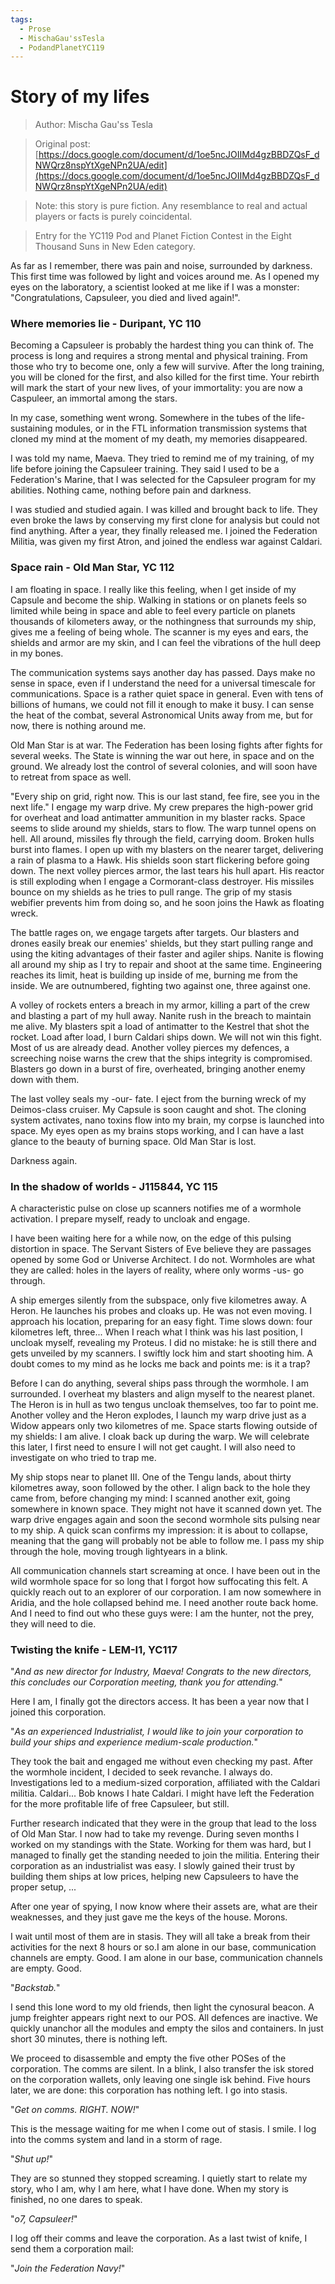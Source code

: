 ```yaml
---
tags:
  - Prose
  - MischaGau'ssTesla
  - PodandPlanetYC119
---
```


# Story of my lifes

> Author: Mischa Gau'ss Tesla

> Original post: [https://docs.google.com/document/d/1oe5ncJOIIMd4gzBBDZQsF_dNWQrz8nspYtXgeNPn2UA/edit](https://docs.google.com/document/d/1oe5ncJOIIMd4gzBBDZQsF_dNWQrz8nspYtXgeNPn2UA/edit)

> Note: this story is pure fiction. Any resemblance to real and actual players or facts is purely coincidental.

> Entry for the YC119 Pod and Planet Fiction Contest in the Eight Thousand Suns in New Eden category.


As far as I remember, there was pain and noise, surrounded by darkness. This first time was followed by light and voices around me. As I opened my eyes on the laboratory, a scientist looked at me like if I was a monster: "Congratulations, Capsuleer, you died and lived again!".

### Where memories lie - Duripant, YC 110

Becoming a Capsuleer is probably the hardest thing you can think of. The process is long and requires a strong mental and physical training. From those who try to become one, only a few will survive. After the long training, you will be cloned for the first, and also killed for the first time. Your rebirth will mark the start of your new lives, of your immortality: you are now a Caspuleer, an immortal among the stars.

In my case, something went wrong. Somewhere in the tubes of the life-sustaining modules, or in the FTL information transmission systems that cloned my mind at the moment of my death, my memories disappeared.

I was told my name, Maeva. They tried to remind me of my training, of my life before joining the Capsuleer training. They said I used to be a Federation's Marine, that I was selected for the Capsuleer program for my abilities. Nothing came, nothing before pain and darkness.

I was studied and studied again. I was killed and brought back to life. They even broke the laws by conserving my first clone for analysis but could not find anything. After a year, they finally released me. I joined the Federation Militia, was given my first Atron, and joined the endless war against Caldari.

### Space rain - Old Man Star, YC 112

I am floating in space. I really like this feeling, when I get inside of my Capsule and become the ship. Walking in stations or on planets feels so limited while being in space and able to feel every particle on planets thousands of kilometers away, or the nothingness that surrounds my ship, gives me a feeling of being whole. The scanner is my eyes and ears, the shields and armor are my skin, and I can feel the vibrations of the hull deep in my bones.

The communication systems says another day has passed. Days make no sense in space, even if I understand the need for a universal timescale for communications. Space is a rather quiet space in general. Even with tens of billions of humans, we could not fill it enough to make it busy. I can sense the heat of the combat, several Astronomical Units away from me, but for now, there is nothing around me.

Old Man Star is at war. The Federation has been losing fights after fights for several weeks. The State is winning the war out here, in space and on the ground. We already lost the control of several colonies, and will soon have to retreat from space as well.

"Every ship on grid, right now. This is our last stand, fee fire, see you in the next life."
I engage my warp drive. My crew prepares the high-power grid for overheat and load antimatter ammunition in my blaster racks. Space seems to slide around my shields, stars to flow. The warp tunnel opens on hell. All around, missiles fly through the field, carrying doom. Broken hulls burst into flames. I open up with my blasters on the nearer target, delivering a rain of plasma to a Hawk. His shields soon start flickering before going down. The next volley pierces armor, the last tears his hull apart. His reactor is still exploding when I engage a Cormorant-class destroyer. His missiles bounce on my shields as he tries to pull range. The grip of my stasis webifier prevents him from doing so, and he soon joins the Hawk as floating wreck.

The battle rages on, we engage targets after targets. Our blasters and drones easily break our enemies' shields, but they start pulling range and using the kiting advantages of their faster and agiler ships. Nanite is flowing all around my ship as I try to repair and shoot at the same time. Engineering reaches its limit, heat is building up inside of me, burning me from the inside. We are outnumbered, fighting two against one, three against one.

A volley of rockets enters a breach in my armor, killing a part of the crew and blasting a part of my hull away. Nanite rush in the breach to maintain me alive. My blasters spit a load of antimatter to the Kestrel that shot the rocket. Load after load, I burn Caldari ships down. We will not win this fight. Most of us are already dead. Another volley pierces my defences, a screeching noise warns the crew that the ships integrity is compromised. Blasters go down in a burst of fire, overheated, bringing another enemy down with them.

The last volley seals my -our- fate. I eject from the burning wreck of my Deimos-class cruiser. My Capsule is soon caught and shot. The cloning system activates, nano toxins flow into my brain, my corpse is launched into space. My eyes open as my brains stops working, and I can have a last glance to the beauty of burning space. Old Man Star is lost.

Darkness again.

### In the shadow of worlds - J115844, YC 115

A characteristic pulse on close up scanners notifies me of a wormhole activation. I prepare myself, ready to uncloak and engage.

I have been waiting here for a while now, on the edge of this pulsing distortion in space. The Servant Sisters of Eve believe they are passages opened by some God or Universe Architect. I do not. Wormholes are what they are called: holes in the layers of reality, where only worms -us- go through.

A ship emerges silently from the subspace, only five kilometres away. A Heron. He launches his probes and cloaks up. He was not even moving. I approach his location, preparing for an easy fight. Time slows down: four kilometres left, three... When I reach what I think was his last position, I uncloak myself, revealing my Proteus. I did no mistake: he is still there and gets unveiled by my scanners. I swiftly lock him and start shooting him. A doubt comes to my mind as he locks me back and points me: is it a trap?

Before I can do anything, several ships pass through the wormhole. I am surrounded. I overheat my blasters and align myself to the nearest planet. The Heron is in hull as two tengus uncloak themselves, too far to point me. Another volley and the Heron explodes, I launch my warp drive just as a Widow appears only two kilometres of me. Space starts flowing outside of my shields: I am alive. I cloak back up during the warp. We will celebrate this later, I first need to ensure I will not get caught. I will also need to investigate on who tried to trap me.

My ship stops near to planet III. One of the Tengu lands, about thirty kilometres away, soon followed by the other. I align back to the hole they came from, before changing my mind: I scanned another exit, going somewhere in known space. They might not have it scanned down yet. The warp drive engages again and soon the second wormhole sits pulsing near to my ship. A quick scan confirms my impression: it is about to collapse, meaning that the gang will probably not be able to follow me. I pass my ship through the hole, moving trough lightyears in a blink.

All communication channels start screaming at once. I have been out in the wild wormhole space for so long that I forgot how suffocating this felt. A quickly reach out to an explorer of our corporation. I am now somewhere in Aridia, and the hole collapsed behind me. I need another route back home. And I need to find out who these guys were: I am the hunter, not the prey, they will need to die.


### Twisting the knife - LEM-I1, YC117

"*And as new director for Industry, Maeva! Congrats to the new directors, this concludes our Corporation meeting, thank you for attending.*"

Here I am, I finally got the directors access. It has been a year now that I joined this corporation.

"*As an experienced Industrialist, I would like to join your corporation to build your ships and experience medium-scale production.*"

They took the bait and engaged me without even checking my past. After the wormhole incident, I decided to seek revanche. I always do. Investigations led to a medium-sized corporation, affiliated with the Caldari militia. Caldari... Bob knows I hate Caldari. I might have left the Federation for the more profitable life of free Capsuleer, but still.

Further research indicated that they were in the group that lead to the loss of Old Man Star. I now had to take my revenge. During seven months I worked on my standings with the State. Working for them was hard, but I managed to finally get the standing needed to join the militia. Entering their corporation as an industrialist was easy. I slowly gained their trust by building them ships at low prices, helping new Capsuleers to have the proper setup, ...

After one year of spying, I now know where their assets are, what are their weaknesses, and they just gave me the keys of the house. Morons.

I wait until most of them are in stasis. They will all take a break from their activities for the next 8 hours or so.I am alone in our base, communication channels are empty. Good.
I am alone in our base, communication channels are empty. Good.

"*Backstab.*"

I send this lone word to my old friends, then light the cynosural beacon. A jump freighter appears right next to our POS. All defences are inactive. We quickly unanchor all the modules and empty the silos and containers. In just short 30 minutes, there is nothing left.

We proceed to disassemble and empty the five other POSes of the corporation. The comms are silent. In a blink, I also transfer the isk stored on the corporation wallets, only leaving one single isk behind. Five hours later, we are done: this corporation has nothing left. I go into stasis.

"*Get on comms. RIGHT. NOW!*"

This is the message waiting for me when I come out of stasis. I smile. I log into the comms system and land in a storm of rage.

"*Shut up!*"

They are so stunned they stopped screaming. I quietly start to relate my story, who I am, why I am here, what I have done. When my story is finished, no one dares to speak.

"*o7, Capsuleer!*"

I log off their comms and leave the corporation. As a last twist of knife, I send them a corporation mail:

"*Join the Federation Navy!*"
